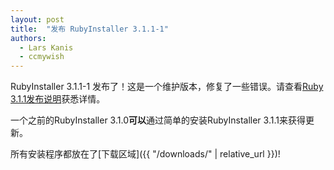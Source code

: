 ```yaml
---
layout: post
title:  "发布 RubyInstaller 3.1.1-1"
authors:
  - Lars Kanis
  - ccmywish
---
```

RubyInstaller 3.1.1-1 发布了！这是一个维护版本，修复了一些错误。请查看[Ruby 3.1.1发布说明](https://www.ruby-lang.org/en/news/2022/02/18/ruby-3-1-1-released/)获悉详情。

一个之前的RubyInstaller 3.1.0<b>可以</b>通过简单的安装RubyInstaller 3.1.1来获得更新。

所有安装程序都放在了[下载区域]({{ "/downloads/" | relative_url }})!
